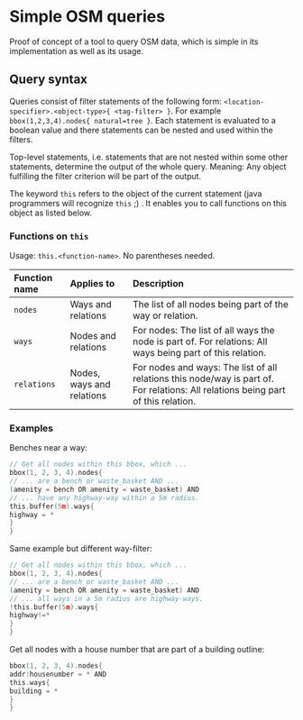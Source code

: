 # Simple OSM queries

Proof of concept of a tool to query OSM data, which is simple in its implementation as well as its usage.

## Query syntax

Queries consist of filter statements of the following form: `<location-specifier>.<object-type>{ <tag-filter> }`.
For example `bbox(1,2,3,4).nodes{ natural=tree }`.
Each statement is evaluated to a boolean value and there statements can be nested and used within the filters.

Top-level statements, i.e. statements that are not nested within some other statements, determine the output of the whole query.
Meaning: Any object fulfilling the filter criterion will be part of the output.

The keyword `this` refers to the object of the current statement (java programmers will recognize `this` ;) .
It enables you to call functions on this object as listed below.

### Functions on `this`

Usage: `this.<function-name>`.
No parentheses needed.

| Function name | Applies to                | Description                                                                                                                       |
|:--------------|:--------------------------|:----------------------------------------------------------------------------------------------------------------------------------|
| `nodes`       | Ways and relations        | The list of all nodes being part of the way or relation.                                                                          |
| `ways`        | Nodes and relations       | For nodes: The list of all ways the node is part of. For relations: All ways being part of this relation.                         |
| `relations`   | Nodes, ways and relations | For nodes and ways: The list of all relations this node/way is part of. For relations: All relations being part of this relation. |

### Examples

Benches near a way:

```go
// Get all nodes within this bbox, which ...
bbox(1, 2, 3, 4).nodes{
// ... are a bench or waste_basket AND ...
(amenity = bench OR amenity = waste_basket) AND
// ... have any highway-way within a 5m radius.
this.buffer(5m).ways{
highway = *
}
}
```

Same example but different way-filter:

```go
// Get all nodes within this bbox, which ...
bbox(1, 2, 3, 4).nodes{
// ... are a bench or waste_basket AND ...
(amenity = bench OR amenity = waste_basket) AND
// ... all ways in a 5m radius are highway-ways.
!this.buffer(5m).ways{
highway!=*
}
}
```

Get all nodes with a house number that are part of a building outline:

```go
bbox(1, 2, 3, 4).nodes{
addr:housenumber = * AND
this.ways{
building = *
}
}
```